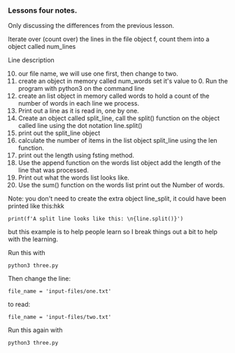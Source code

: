 ### Lessons four notes.

Only discussing the differences from the previous lesson.

Iterate over (count over) the lines in the file
object f, count them into a object called num_lines

Line description

10. our file name, we will use one first, then change to two.
13. create an object in memory called num_words
set it's value to 0.
Run the program with python3 on the command line
15. create an list object in memory called 
words to hold a count of the number of words in 
each line we process.
19. Print out a line as it is read in, one by one.
20. Create an object called split_line, call the 
split() function on the object called line using
the dot notation line.split()
21. print out the split_line object
22. calculate the number of items in the list object
split_line using the len function.
23. print out the length using fsting method.
24. Use the append function on the words list object
add the length of the line that was processed.
26. Print out what the words list looks like.
27. Use the sum() function on the words list
print out the Number of words.


Note: you don't need to create the extra object
line_split, it could have been printed like this:hkk

```
print(f'A split line looks like this: \n{line.split()}')
```
but this example is to help people learn so I break things out a bit
to help with the learning.


Run this with

```
python3 three.py
```

Then change the line:

```
file_name = 'input-files/one.txt'
```

to read:

```
file_name = 'input-files/two.txt'
```

Run this again with

```
python3 three.py
```

